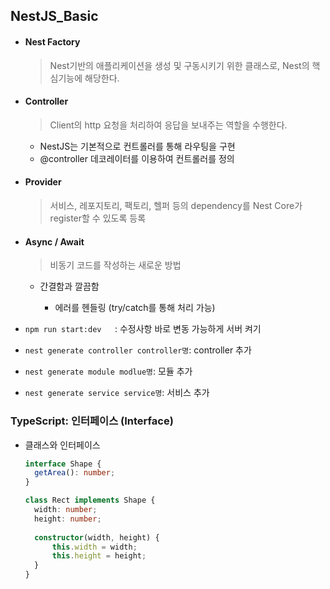## NestJS_Basic

- #### Nest Factory

  > Nest기반의 애플리케이션을 생성 및 구동시키기 위한 클래스로, Nest의 핵심기능에 해당한다.

- #### Controller

  > Client의 http 요청을 처리하여 응답을 보내주는 역할을 수행한다.

  - NestJS는 기본적으로 컨트롤러를 통해 라우팅을 구현
  - @controller 데코레이터를 이용하여 컨트롤러를 정의

- #### Provider

  > 서비스, 레포지토리, 팩토리, 헬퍼 등의 dependency를 Nest Core가 register할 수 있도록 등록

- #### Async / Await

  > 비동기 코드를 작성하는 새로운 방법

  - 간결함과 깔끔함

    - 에러를 헨들링 (try/catch를 통해 처리 가능)

      

- `npm run start:dev   `: 수정사항 바로 변동 가능하게 서버 켜기

- `nest generate controller controller명`: controller 추가
- `nest generate module modlue명`: 모듈 추가
- `nest generate service service명`: 서비스 추가



### TypeScript: 인터페이스 (Interface)

- 클래스와 인터페이스

  ```typescript
  interface Shape {
  	getArea(): number;
  }
  
  class Rect implements Shape {
  	width: number;
  	height: number;
  	
  	constructor(width, height) {
  		this.width = width;
  		this.height = height;
  	}
  }
  ```

  

